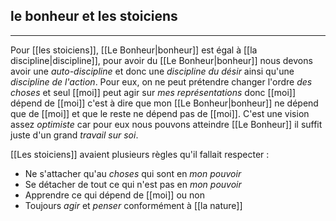 

## le bonheur et les stoiciens

---

Pour [[les stoiciens]], [[Le Bonheur|bonheur]] est égal à [[la discipline|discipline]], pour avoir du [[Le Bonheur|bonheur]] nous devons avoir une *auto-discipline* et donc une *discipline du désir* ainsi qu'une *discipline de l'action*. Pour eux, on ne peut prétendre changer l'ordre *des choses* et seul [[moi]] peut agir sur *mes représentations* donc [[moi]] dépend de [[moi]] c'est à dire que mon [[Le Bonheur|bonheur]] ne dépend que de [[moi]] et que le reste ne dépend pas de [[moi]]. C'est une vision assez *optimiste* car pour eux nous pouvons atteindre [[Le Bonheur]] il suffit juste d'un grand *travail sur soi*.

[[Les stoiciens]] avaient plusieurs règles qu'il fallait respecter :
- Ne s'attacher qu'au *choses* qui sont en *mon pouvoir*
- Se détacher de tout ce qui n'est pas en *mon pouvoir*
- Apprendre ce qui dépend de [[moi]] ou non
- Toujours *agir* et *penser* conformément à [[la nature]]